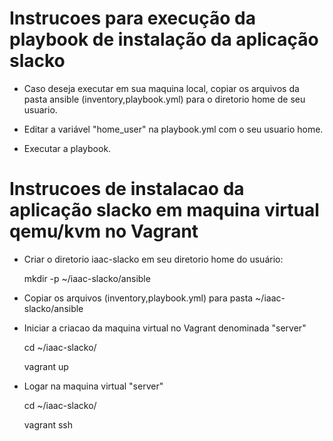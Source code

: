 # Instrucoes para execução da playbook de instalação da aplicação slacko

- Caso deseja executar em sua maquina local, copiar os arquivos da pasta ansible (inventory,playbook.yml) para o diretorio home de seu usuario.

- Editar a variável "home_user" na playbook.yml com o seu usuario home.

- Executar a playbook.

# Instrucoes de instalacao da aplicação slacko em maquina virtual qemu/kvm no Vagrant

- Criar o diretorio iaac-slacko em seu diretorio home do usuário:

  mkdir -p ~/iaac-slacko/ansible

- Copiar os arquivos (inventory,playbook.yml) para pasta ~/iaac-slacko/ansible

- Iniciar a criacao da maquina virtual no Vagrant denominada "server"

  cd ~/iaac-slacko/
  
  vagrant up
  
- Logar na maquina virtual "server"
  
  cd ~/iaac-slacko/
  
  vagrant ssh
  
